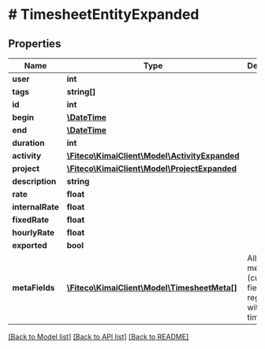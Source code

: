 # # TimesheetEntityExpanded

## Properties

Name | Type | Description | Notes
------------ | ------------- | ------------- | -------------
**user** | **int** |  | [optional]
**tags** | **string[]** |  | [optional]
**id** | **int** |  | [optional]
**begin** | [**\DateTime**](\DateTime.md) |  |
**end** | [**\DateTime**](\DateTime.md) |  | [optional]
**duration** | **int** |  | [optional]
**activity** | [**\Fiteco\KimaiClient\Model\ActivityExpanded**](ActivityExpanded.md) |  |
**project** | [**\Fiteco\KimaiClient\Model\ProjectExpanded**](ProjectExpanded.md) |  |
**description** | **string** |  | [optional]
**rate** | **float** |  | [optional]
**internalRate** | **float** |  | [optional]
**fixedRate** | **float** |  | [optional]
**hourlyRate** | **float** |  | [optional]
**exported** | **bool** |  |
**metaFields** | [**\Fiteco\KimaiClient\Model\TimesheetMeta[]**](TimesheetMeta.md) | All visible meta (custom) fields registered with this timesheet | [optional]

[[Back to Model list]](../../README.md#models) [[Back to API list]](../../README.md#endpoints) [[Back to README]](../../README.md)
